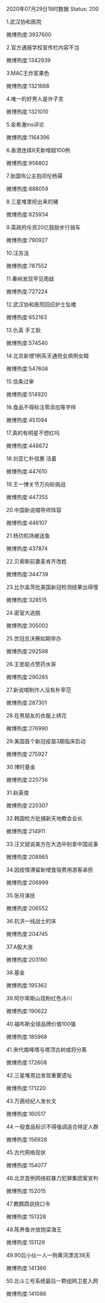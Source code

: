 2020年07月29日18时数据
Status: 200

1.武汉协和医院

微博热度:3937600

2.官方通报学校宣传栏内容不当

微博热度:1342939

3.MAC王炸浆果色

微博热度:1321668

4.唯一的好男人是许子言

微博热度:1321010

5.金希澈ins评论

微博热度:1164396

6.香港连续8天新增超100例

微博热度:956802

7.张国伟公主抱邓伦杨幂

微博热度:888059

8.三星堆里挖出来的猪

微博热度:825934

9.英政府斥资20亿鼓励步行骑车

微博热度:790927

10.汪苏泷

微博热度:787552

11.秦岭发现罕见雨蛙

微博热度:727224

12.武汉协和医院回应护士坠楼

微博热度:652163

13.仇英 手工耿

微博热度:574540

14.北京新增1例系天通苑女病例女婿

微博热度:547608

15.信条过审

微博热度:514920

16.食品不得标注零添加等字样

微博热度:451094

17.真的有明星不想红吗

微博热度:448672

18.刘亚仁朴信惠 活着

微博热度:447610

19.王一博关节万向轮挑战

微博热度:447355

20.中国新说唱导师阵容

微博热度:446107

21.杨玏机场被送鱼

微博热度:437874

22.贝索斯前妻麦肯齐改姓

微博热度:344739

23.比尔盖茨批美国新冠检测结果出得慢

微博热度:328515

24.密室大逃脱

微博热度:305002

25.世冠总决赛如期举办

微博热度:292598

26.王思聪点赞药水哥

微博热度:290265

27.新说唱制作人没有朴宰范

微博热度:287301

28.在男朋友的衣服上绣花

微博热度:276990

29.美国首个新冠疫苗3期临床启动

微博热度:275927

30.博时基金

微博热度:220736

31.赵英俊

微博热度:220307

32.韩国检方批捕新天地教会会长

微博热度:214911

33.汪文斌说美方在大选中别拿中国说事

微博热度:208965

34.因疫情滞留新增食宿费用游客承担

微博热度:206999

35.张月演技

微博热度:206552

36.抗洪一线战士的床

微博热度:204745

37.A股大涨

微博热度:203190

38.基金

微博热度:195362

39.阿尔卑斯山现粉红色冰川

微博热度:190622

40.福布斯全球品牌价值100强

微博热度:185968

41.宋代南峰塔与塔顶古树或将分离

微博热度:172608

42.三星堆周边发现重要遗址

微博热度:171220

43.万茜经纪人发长文

微博热度:160517

44.一般食品标识不得强调适合特定人群

微博热度:156928

45.古代网络现状

微博热度:154077

46.北京首例网络软暴力犯罪集团案宣判

微博热度:152015

47.教鹦鹉说绕口令

微博热度:151328

48.陈养鱼许放炮梁海王

微博热度:151129

49.90后小伙一人一狗黄河漂流38天

微博热度:141366

50.北斗三号系统最后一颗组网卫星入网

微博热度:141086

